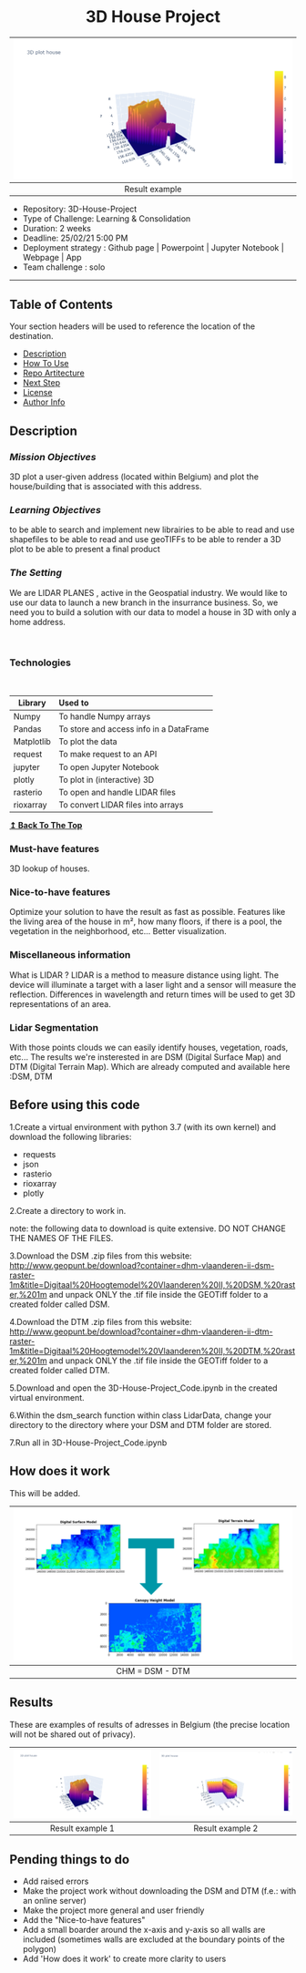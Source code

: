<h1 align="center"> <strong>3D House Project</strong> </h1>

| ![](Results/3D-house-example-1.png) |
|:-:|
| Result example |

- Repository: 3D-House-Project
- Type of Challenge: Learning & Consolidation
- Duration: 2 weeks
- Deadline: 25/02/21 5:00 PM
- Deployment strategy : Github page | Powerpoint | Jupyter Notebook | Webpage | App
- Team challenge : solo

---

## **Table of Contents**
Your section headers will be used to reference the location of the destination.

- [Description](#description)
- [How To Use](#how-to-use)
- [Repo Artitecture](#repo-artitecture)
- [Next Step](#next-step)
- [License](#license)
- [Author Info](#author-info)

## **Description**

### *Mission Objectives*
3D plot a user-given address (located within Belgium) and plot the house/building that is associated with this address.

### *Learning Objectives*

to be able to search and implement new librairies
to be able to read and use shapefiles
to be able to read and use geoTIFFs
to be able to render a 3D plot
to be able to present a final product

### *The Setting*

We are LIDAR PLANES , active in the Geospatial industry. We would like to use our data to launch a new branch in the insurrance business. So, we need you to build a solution with our data to model a house in 3D with only a home address.

<br/>

### **Technologies**
<br/>

| Library          | Used to                                        |
| ---------------- | :----------------------------------------------|
| Numpy            | To handle Numpy arrays                         |
| Pandas           | To store and access info in a DataFrame        |
| Matplotlib       | To plot the data                               |
| request          | To make request to an API                      |
| jupyter          | To open Jupyter Notebook                       |
| plotly           | To plot in (interactive) 3D                    |
| rasterio         | To open and handle LIDAR files                 |
| rioxarray        | To convert LIDAR files into arrays             |

[**↥ Back To The Top**](#table-of-contents)


### Must-have features

3D lookup of houses.

### Nice-to-have features

Optimize your solution to have the result as fast as possible.
Features like the living area of the house in m², how many floors, if there is a pool, the vegetation in the neighborhood, etc...
Better visualization.

### Miscellaneous information

What is LIDAR ?
LIDAR is a method to measure distance using light. The device will illuminate a target with a laser light and a sensor will measure the reflection. Differences in wavelength and return times will be used to get 3D representations of an area.


### Lidar Segmentation

With those points clouds we can easily identify houses, vegetation, roads, etc...
The results we're insterested in are DSM (Digital Surface Map) and DTM (Digital Terrain Map).
Which are already computed and available here :DSM, DTM

## Before using this code

1.Create a virtual environment with python 3.7 (with its own kernel) and download the following libraries:

- requests
- json
- rasterio
- rioxarray
- plotly

2.Create a directory to work in.

note: the following data to download is quite extensive. DO NOT CHANGE THE NAMES OF THE FILES.

3.Download the DSM .zip files from this website: http://www.geopunt.be/download?container=dhm-vlaanderen-ii-dsm-raster-1m&title=Digitaal%20Hoogtemodel%20Vlaanderen%20II,%20DSM,%20raster,%201m
and unpack ONLY the .tif file inside the GEOTiff folder to a created folder called DSM.

4.Download the DTM .zip files from this website: http://www.geopunt.be/download?container=dhm-vlaanderen-ii-dtm-raster-1m&title=Digitaal%20Hoogtemodel%20Vlaanderen%20II,%20DTM,%20raster,%201m
and unpack ONLY the .tif file inside the GEOTiff folder to a created folder called DTM.

5.Download and open the 3D-House-Project_Code.ipynb in the created virtual environment.

6.Within the dsm_search function within class LidarData, change your directory to the directory where your DSM and DTM folder are stored.

7.Run all in 3D-House-Project_Code.ipynb

## How does it work

This will be added.

| ![](Images/CHM_example.png) |
|:-:|
| CHM = DSM - DTM |

## Results

These are examples of results of adresses in Belgium (the precise location will not be shared out of privacy).

| ![](Results/3D-house-example-1.png)  | ![](Results/3D-house-example-2.png)  |
|:-:|:-:|
| Result example 1 | Result example 2 | 

## Pending things to do

- Add raised errors
- Make the project work without downloading the DSM and DTM (f.e.: with an online server)
- Make the project more general and user friendly
- Add the "Nice-to-have features"
- Add a small boarder around the x-axis and y-axis so all walls are included (sometimes walls are excluded at the boundary points of the polygon)
- Add 'How does it work' to create more clarity to users
